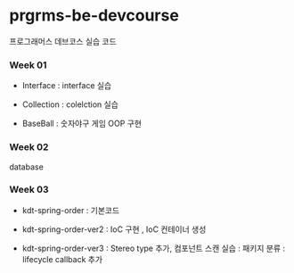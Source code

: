 # prgrms-be-devcourse
프로그래머스 데브코스 실습 코드

### Week 01

- Interface
  : interface 실습

- Collection
  : colelction 실습

- BaseBall 
  : 숫자야구 게임 OOP 구현

### Week 02
database

### Week 03

- kdt-spring-order
  : 기본코드

- kdt-spring-order-ver2
  : IoC 구현 , IoC 컨테이너 생성

- kdt-spring-order-ver3
  : Stereo type 추가, 컴포넌트 스캔 실습
  : 패키지 분류
  : lifecycle callback 추가